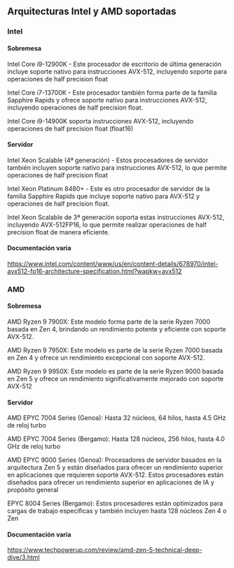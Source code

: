 ## Arquitecturas Intel y AMD soportadas


### Intel

#### Sobremesa

Intel Core i9-12900K - Este procesador de escritorio de última generación incluye soporte nativo para instrucciones AVX-512, incluyendo soporte para operaciones de half precision float


Intel Core i7-13700K - Este procesador también forma parte de la familia Sapphire Rapids y ofrece soporte nativo para instrucciones AVX-512, incluyendo operaciones de half precision float.


Intel Core i9-14900K soporta instrucciones AVX-512, incluyendo operaciones de half precision float (float16)


#### Servidor

Intel Xeon Scalable (4ª generación) - Estos procesadores de servidor también incluyen soporte nativo para instrucciones AVX-512, lo que permite operaciones de half precision float

Intel Xeon Platinum 8480+ - Este es otro procesador de servidor de la familia Sapphire Rapids que incluye soporte nativo para AVX-512 y operaciones de half precision float.

Intel Xeon Scalable de 3ª generación soporta estas instrucciones AVX-512, incluyendo AVX-512FP16, lo que permite realizar operaciones de half precision float de manera eficiente.


#### Documentación varia

https://www.intel.com/content/www/us/en/content-details/678970/intel-avx512-fp16-architecture-specification.html?wapkw=avx512 

### AMD

#### Sobremesa

AMD Ryzen 9 7900X: Este modelo forma parte de la serie Ryzen 7000 basada en Zen 4, brindando un rendimiento potente y eficiente con soporte AVX-512.

AMD Ryzen 9 7950X: Este modelo es parte de la serie Ryzen 7000 basada en Zen 4 y ofrece un rendimiento excepcional con soporte AVX-512.

AMD Ryzen 9 9950X: Este modelo es parte de la serie Ryzen 9000 basada en Zen 5 y ofrece un rendimiento significativamente mejorado con soporte AVX-512


#### Servidor

AMD EPYC 7004 Series (Genoa): Hasta 32 núcleos, 64 hilos, hasta 4.5 GHz de reloj turbo


AMD EPYC 7004 Series (Bergamo): Hasta 128 núcleos, 256 hilos, hasta 4.0 GHz de reloj turbo


AMD EPYC 9000 Series (Genoa): Procesadores de servidor basados en la arquitectura Zen 5 y están diseñados para ofrecer un rendimiento superior en aplicaciones que requieren soporte AVX-512. Estos procesadores están diseñados para ofrecer un rendimiento superior en aplicaciones de IA y propósito general


EPYC 8004 Series (Bergamo): Estos procesadores están optimizados para cargas de trabajo específicas y también incluyen hasta 128 núcleos Zen 4 o Zen 


#### Documentación varia

https://www.techpowerup.com/review/amd-zen-5-technical-deep-dive/3.html
